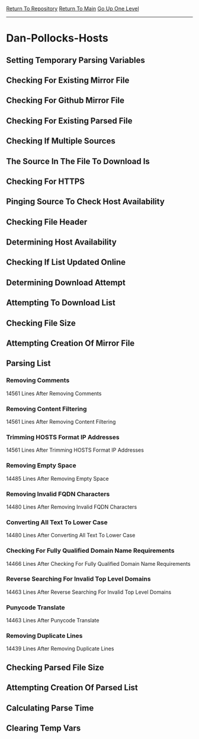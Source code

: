 [Return To Repository](https://github.com/bast69/piholeparser/)
[Return To Main](https://github.com/bast69/piholeparser/blob/master/RecentRunLogs/Mainlog.md)
[Go Up One Level](https://github.com/bast69/piholeparser/blob/master/RecentRunLogs/TopLevelScripts/30-Processing-External-Blacklists.md)
____________________________________
# Dan-Pollocks-Hosts
## Setting Temporary Parsing Variables
## Checking For Existing Mirror File
## Checking For Github Mirror File
## Checking For Existing Parsed File
## Checking If Multiple Sources
## The Source In The File To Download Is
## Checking For HTTPS
## Pinging Source To Check Host Availability
## Checking File Header
## Determining Host Availability
## Checking If List Updated Online
## Determining Download Attempt
## Attempting To Download List
## Checking File Size
## Attempting Creation Of Mirror File
## Parsing List
### Removing Comments
14561 Lines After Removing Comments
### Removing Content Filtering
14561 Lines After Removing Content Filtering
### Trimming HOSTS Format IP Addresses
14561 Lines After Trimming HOSTS Format IP Addresses
### Removing Empty Space
14485 Lines After Removing Empty Space
### Removing Invalid FQDN Characters
14480 Lines After Removing Invalid FQDN Characters
### Converting All Text To Lower Case
14480 Lines After Converting All Text To Lower Case
### Checking For Fully Qualified Domain Name Requirements
14466 Lines After Checking For Fully Qualified Domain Name Requirements
### Reverse Searching For Invalid Top Level Domains
14463 Lines After Reverse Searching For Invalid Top Level Domains
### Punycode Translate
14463 Lines After Punycode Translate
### Removing Duplicate Lines
14439 Lines After Removing Duplicate Lines
## Checking Parsed File Size
## Attempting Creation Of Parsed List
## Calculating Parse Time
## Clearing Temp Vars
